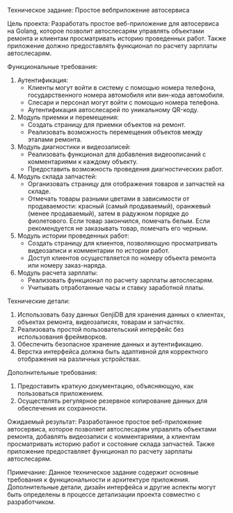 Техническое задание: Простое вебприложение автосервиса

Цель проекта:
Разработать простое веб-приложение для автосервиса на Golang, которое позволит автослесарям управлять объектами ремонта и клиентам просматривать историю проведенных работ. Также приложение должно предоставлять функционал по расчету зарплаты автослесарям.

Функциональные требования:
1. Аутентификация:
   - Клиенты могут войти в систему с помощью номера телефона, государственного номера автомобиля или вин-кода автомобиля.
   - Слесари и персонал могут войти с помощью номера телефона.
   - Аутентификация автослесарей по уникальному QR-коду.
2. Модуль приемки и перемещения:
   - Создать страницу для приемки объектов на ремонт.
   - Реализовать возможность перемещения объектов между этапами ремонта.
3. Модуль диагностики и видеозаписей:
   - Реализовать функционал для добавления видеоописаний с комментариями к каждому объекту.
   - Предоставить возможность проведения диагностических работ.
4. Модуль склада запчастей:
   - Организовать страницу для отображения товаров и запчастей на складе.
   - Отмечать товары разными цветами в зависимости от продаваемости: красный (самый продаваемый), оранжевый (менее продаваемый), затем в радужном порядке до фиолетового. Если товар закончился, помечать белым. Если рекомендуется не заказывать товар, помечать его черным.
5. Модуль истории проведенных работ:
   - Создать страницу для клиентов, позволяющую просматривать видеозаписи и комментарии по истории работ.
   - Доступ клиентов осуществляется по номеру объекта ремонта или номеру заказ-наряда.
6. Модуль расчета зарплаты:
   - Реализовать функционал по расчету зарплаты автослесарям.
   - Учитывать отработанные часы и ставку заработной платы.

Технические детали:
1. Использовать базу данных GenjiDB для хранения данных о клиентах, объектах ремонта, видеозаписях, товарам и запчастях.
2. Реализовать простой пользовательский интерфейс без использования фреймворков.
3. Обеспечить безопасное хранение данных и аутентификацию.
4. Верстка интерфейса должна быть адаптивной для корректного отображения на различных устройствах.

Дополнительные требования:
1. Предоставить краткую документацию, объясняющую, как пользоваться приложением.
2. Осуществлять регулярное резервное копирование данных для обеспечения их сохранности.

Ожидаемый результат:
Разработанное простое веб-приложение автосервиса, которое позволяет автослесарям управлять объектами ремонта, добавлять видеозаписи с комментариями, а клиентам просматривать историю работ и состояние склада запчастей. Также приложение предоставляет функционал по расчету зарплаты автослесарям.

Примечание:
Данное техническое задание содержит основные требования к функциональности и архитектуре приложения. Дополнительные детали, дизайн интерфейса и другие аспекты могут быть определены в процессе детализации проекта совместно с разработчиком.
